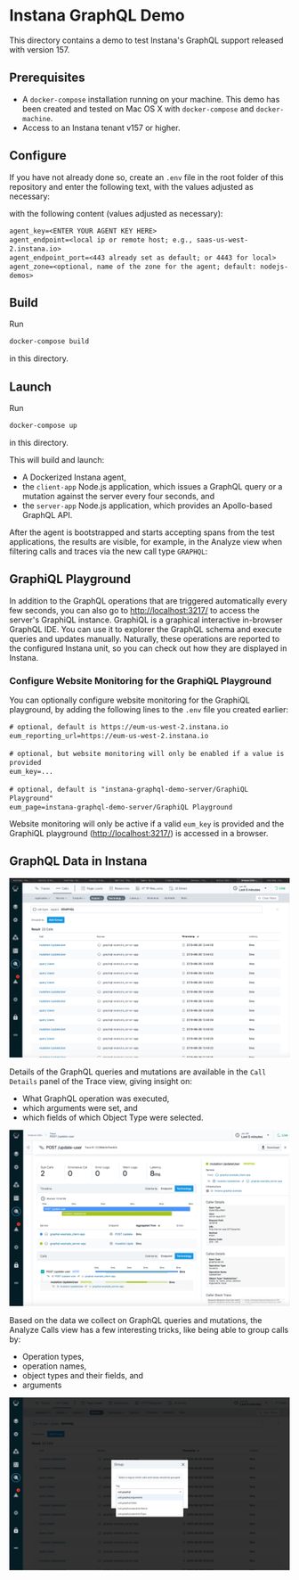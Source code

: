 # Instana GraphQL Demo

This directory contains a demo to test Instana's GraphQL support released with version 157.

## Prerequisites

- A `docker-compose` installation running on your machine. This demo has been created and tested on Mac OS X with `docker-compose` and `docker-machine`.
- Access to an Instana tenant v157 or higher.

## Configure

If you have not already done so, create an `.env` file in the root folder of this repository and enter the following text, with the values adjusted as necessary:

with the following content (values adjusted as necessary):

```text
agent_key=<ENTER YOUR AGENT KEY HERE>
agent_endpoint=<local ip or remote host; e.g., saas-us-west-2.instana.io>
agent_endpoint_port=<443 already set as default; or 4443 for local>
agent_zone=<optional, name of the zone for the agent; default: nodejs-demos>
```

## Build

Run

```bash
docker-compose build
```

in this directory.

## Launch

Run

```bash
docker-compose up
```

in this directory.

This will build and launch:

- A Dockerized Instana agent,
- the `client-app` Node.js application, which issues a GraphQL query or a mutation against the server every four seconds, and
- the `server-app` Node.js application, which provides an Apollo-based GraphQL API.

After the agent is bootstrapped and starts accepting spans from the test applications, the results are visible, for example, in the Analyze view when filtering calls and traces via the new call type `GRAPHQL`:

## GraphiQL Playground

In addition to the GraphQL operations that are triggered automatically every few seconds, you can also go to <http://localhost:3217/> to access the server's GraphiQL instance. GraphiQL is a graphical interactive in-browser GraphQL IDE. You can use it to explorer the GraphQL schema and execute queries and updates manually. Naturally, these operations are reported to the configured Instana unit, so you can check out how they are displayed in Instana.

### Configure Website Monitoring for the GraphiQL Playground

You can optionally configure website monitoring for the GraphiQL playground, by adding the following lines to the `.env` file you created earlier:

```
# optional, default is https://eum-us-west-2.instana.io
eum_reporting_url=https://eum-us-west-2.instana.io

# optional, but website monitoring will only be enabled if a value is provided
eum_key=...

# optional, default is "instana-graphql-demo-server/GraphiQL Playground"
eum_page=instana-graphql-demo-server/GraphiQL Playground
```

Website monitoring will only be active if a valid `eum_key` is provided and the GraphiQL playground (<http://localhost:3217/>) is accessed in a browser.

## GraphQL Data in Instana

![Service dashboard](images/analyze-technology.png)

Details of the GraphQL queries and mutations are available in the `Call Details` panel of the Trace view, giving insight on:

- What GraphQL operation was executed,
- which arguments were set, and
- which fields of which Object Type were selected.

![Trace view and Call details](images/trace-view.png)

Based on the data we collect on GraphQL queries and mutations, the Analyze Calls view has a few interesting tricks, like being able to group calls by:

- Operation types,
- operation names,
- object types and their fields, and
- arguments

![Analyze Calls: GraphQL groups](images/analyze-groups.png)
